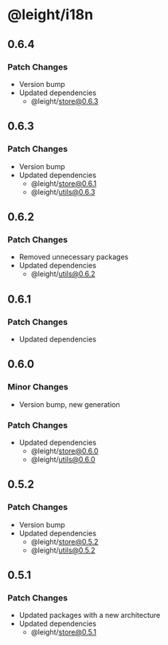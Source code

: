 # @leight/i18n

## 0.6.4

### Patch Changes

- Version bump
- Updated dependencies
    - @leight/store@0.6.3

## 0.6.3

### Patch Changes

- Version bump
- Updated dependencies
    - @leight/store@0.6.1
    - @leight/utils@0.6.3

## 0.6.2

### Patch Changes

- Removed unnecessary packages
- Updated dependencies
    - @leight/utils@0.6.2

## 0.6.1

### Patch Changes

- Updated dependencies

## 0.6.0

### Minor Changes

- Version bump, new generation

### Patch Changes

- Updated dependencies
    - @leight/store@0.6.0
    - @leight/utils@0.6.0

## 0.5.2

### Patch Changes

- Version bump
- Updated dependencies
    - @leight/store@0.5.2
    - @leight/utils@0.5.2

## 0.5.1

### Patch Changes

- Updated packages with a new architecture
- Updated dependencies
    - @leight/store@0.5.1
